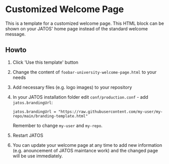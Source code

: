 # Customized Welcome Page

This is a template for a customized welcome page. This HTML block can be shown on your JATOS' home page instead of the standard welcome message.

## Howto
1. Click 'Use this template' button
1. Change the content of `foobar-university-welcome-page.html` to your needs
1. Add necessary files (e.g. logo images) to your repository
1. In your JATOS installation folder edit `conf/production.conf` - add `jatos.brandingUrl`:

   ```
   jatos.brandingUrl = "https://raw.githubusercontent.com/my-user/my-repo/main/branding-template.html"
   ```
   
   Remember to change `my-user` and `my-repo`.

1. Restart JATOS
1. You can update your welcome page at any time to add new information (e.g. anouncement of JATOS maintance work) and the changed page will be use immediately. 
